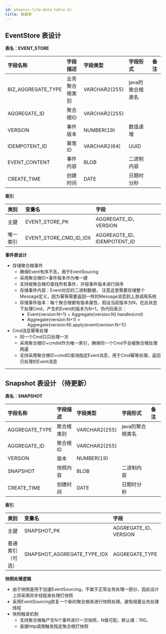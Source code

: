 ```yaml
---
id: phoenix-lite-data-table-2x
title: 数据表
---
```


## EventStore 表设计

**表名：EVENT_STORE**

| **字段名称**       | **字段描述**   | **字段类型**  | **字段形式**     | **备注** |
| :----------------- | :------------- | :------------ | :--------------- | :------- |
| BIZ_AGGREGATE_TYPE | 业务聚合根类别 | VARCHAR2(255) | java的聚合根类名 |          |
| AGGREGATE_ID       | 聚合根ID       | VARCHAR2(255) |                  |          |
| VERSION            | 事件版本       | NUMBER(19)    | 数值递增         |          |
| IDEMPOTENT_ID      | 幂等ID         | VARCHAR2(64)  | UUID             |          |
| EVENT_CONTENT      | 事件内容       | BLOB          | 二进制内容       |          |
| CREATE_TIME        | 创建时间       | DATE          | 日期时分秒       |          |

**索引**

| **类别** | **变量名**             | **字段**                    |
| :------- | :--------------------- | :-------------------------- |
| 主键     | EVENT_STORE_PK         | AGGREGATE_ID、VERSION       |
| 唯一索引 | EVENT_STORE_CMD_ID_IDX | AGGREAGTE_ID、IDEMPOTENT_ID |

**事件表设计**

- 存储聚合根事件
  -  确保Event有序不丢，用于EventSoucing
  - 采用聚合根ID+事件版本作为唯一键
  - 支持按聚合根ID查找所有事件，并按事件版本进行排序
  - 存储事件内容：Event对应的二进制数据， 注意这里需要存储整个Message定义，因为幂等需要返回一样的Message消息到上游调用系统
  - 存储事件版本：每个聚合根都有版本属性，假设当前版本为N，在此状态下处理Cmd，产生的Event的版本为N+1，伪代码表示：
    - Event{version:N+1} = Aggregate{version:N}.handle(cmd)
    - Aggregate{version:N+1} = Aggregate{version:N}.apply(event{version:N+1})
- Cmd消息幂等处理
  - 同一个Cmd只只处理一次
  - 采用聚合根ID+cmdId作为唯一索引，确保同一个Cmd不会被聚合根处理两遍
  - 支持采用聚合根ID+cmdID查询指定Event消息，用于Cmd幂等处理，返回已处理的Event消息

---

## Snapshot 表设计 （待更新）

**表名：SNAPSHOT**

| **字段名称**   | **字段描述** | **字段类型**  | **字段形式**     | **备注** |
| :------------- | :----------- | :------------ | :--------------- | :------- |
| AGGREGATE_TYPE | 聚合根类别   | VARCHAR2(255) | java的聚合根类名 |          |
| AGGREGATE_ID   | 聚合根ID     | VARCHAR2(255) |                  |          |
| VERSION        | 版本         | NUMBER(19)    |                  |          |
| SNAPSHOT       | 快照内容     | BLOB          | 二进制内容       |          |
| CREATE_TIME    | 创建时间     | DATE          | 日期时分秒       |          |

**索引**

| **类别**         | **变量名**                  | **字段**              |
| :--------------- | :-------------------------- | :-------------------- |
| 主键             | SNAPSHOT_PK                 | AGGREGATE_ID、VERSION |
| 普通索引（可选） | SNAPSHOT_AGGREGATE_TYPE_IDX | AGGREGATE_TYPE        |


**快照处理逻辑**

- 由于快照是用于加速EventSourcing，不属于正常业务处理一部分，因此设计上将采用异步线程来处理打快照
- 采用EventSourcing恢复一个新的聚合根来进行快照处理，避免阻塞业务处理线程
- 快照触发机制
  - 支持聚合根每产生N个事件进行一次快照，N值可配，默认值：100。
  - 直接http调用触发指定聚合根打快照